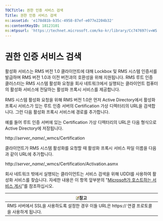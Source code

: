 ```yaml
---
TOCTitle: 권한 인증 서비스 검색
Title: 권한 인증 서비스 검색
ms:assetid: 'e178d81b-b35c-4958-87ef-e077e2204b32'
ms:contentKeyID: 18123101
ms:mtpsurl: 'https://technet.microsoft.com/ko-kr/library/Cc747697(v=WS.10)'
---
```


권한 인증 서비스 검색
=====================

활성화 서비스는 RMS 버전 1.0 클라이언트에 대해 Lockbox 및 RMS 시스템 인증서를 발급하며 RMS 버전 1.0과 이전 버전과의 호환성을 위해 지원됩니다. RMS 루트 인증 클러스터는 RMS 시스템 활성화 요청을 회사 네트워크에서 실행되는 클라이언트 컴퓨터의 활성화 서비스에 전달하는 활성화 프록시 서비스를 제공합니다.

RMS 시스템 활성화 요청을 위해 RMS 버전 1.0은 먼저 Active Directory에서 활성화 프록시 서비스가 있는 루트 인증 서버의 Certification 가상 디렉터리의 URL을 검색합니다. 그런 다음 활성화 프록시 서비스에 경로를 추가합니다.

예를 들어 루트 인증 서버에 있는 Certification 가상 디렉터리의 URL은 다음 형식으로 Active Directory에 저장됩니다.

http://*server\_name*/\_wmcs/Certification

클라이언트가 RMS 시스템 활성화를 요청할 때 활성화 프록시 서비스 파일 이름을 다음과 같이 URL에 추가합니다.

http://*server\_name*/\_wmcs/Certification/Activation.asmx

회사 네트워크 밖에서 실행되는 클라이언트는 서비스 검색을 위해 UDDI를 사용하여 활성화 서비스를 찾습니다. 자세한 내용은 이 항목 앞부분의 "[Microsoft가 호스트하는 서비스 게시](https://technet.microsoft.com/7ee8cb4d-1b46-48be-8a4c-5ff6a458231a)"를 참조하십시오.

| ![](images/Cc747697.note(WS.10).gif)참고                          |
|------------------------------------------------------------------------------------------------|
| RMS 서버에서 SSL을 사용하도록 설정한 경우 이들 URL은 https:// 연결 프로토콜을 사용하게 됩니다. |
